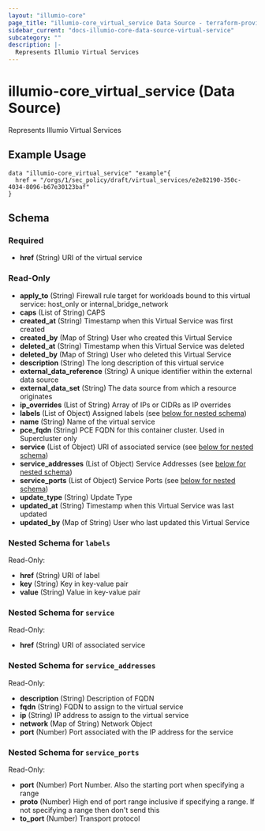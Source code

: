 ```yaml
---
layout: "illumio-core"
page_title: "illumio-core_virtual_service Data Source - terraform-provider-illumio-core"
sidebar_current: "docs-illumio-core-data-source-virtual-service"
subcategory: ""
description: |-
  Represents Illumio Virtual Services
---
```


# illumio-core_virtual_service (Data Source)

Represents Illumio Virtual Services


Example Usage
------------

```hcl
data "illumio-core_virtual_service" "example"{
  href = "/orgs/1/sec_policy/draft/virtual_services/e2e82190-350c-4034-8096-b67e30123baf"
}

```

## Schema

### Required

- **href** (String) URI of the virtual service

### Read-Only

- **apply_to** (String) Firewall rule target for workloads bound to this virtual service: host_only or internal_bridge_network
- **caps** (List of String) CAPS
- **created_at** (String) Timestamp when this Virtual Service was first created
- **created_by** (Map of String) User who created this Virtual Service
- **deleted_at** (String) Timestamp when this Virtual Service was deleted
- **deleted_by** (Map of String) User who deleted this Virtual Service
- **description** (String) The long description of this virtual service
- **external_data_reference** (String) A unique identifier within the external data source
- **external_data_set** (String) The data source from which a resource originates
- **ip_overrides** (List of String) Array of IPs or CIDRs as IP overrides
- **labels** (List of Object) Assigned labels (see [below for nested schema](#nestedatt--labels))
- **name** (String) Name of the virtual service
- **pce_fqdn** (String) PCE FQDN for this container cluster. Used in Supercluster only
- **service** (List of Object) URI of associated service (see [below for nested schema](#nestedatt--service))
- **service_addresses** (List of Object) Service Addresses (see [below for nested schema](#nestedatt--service_addresses))
- **service_ports** (List of Object) Service Ports (see [below for nested schema](#nestedatt--service_ports))
- **update_type** (String) Update Type
- **updated_at** (String) Timestamp when this Virtual Service was last updated
- **updated_by** (Map of String) User who last updated this Virtual Service

<a id="nestedatt--labels"></a>
### Nested Schema for `labels`

Read-Only:

- **href** (String) URI of label
- **key** (String) Key in key-value pair
- **value** (String) Value in key-value pair


<a id="nestedatt--service"></a>
### Nested Schema for `service`

Read-Only:

- **href** (String) URI of associated service


<a id="nestedatt--service_addresses"></a>
### Nested Schema for `service_addresses`

Read-Only:

- **description** (String) Description of FQDN
- **fqdn** (String) FQDN to assign to the virtual service
- **ip** (String) IP address to assign to the virtual service
- **network** (Map of String) Network Object
- **port** (Number) Port associated with the IP address for the service


<a id="nestedatt--service_ports"></a>
### Nested Schema for `service_ports`

Read-Only:

- **port** (Number) Port Number. Also the starting port when specifying a range
- **proto** (Number) High end of port range inclusive if specifying a range. If not specifying a range then don't send this
- **to_port** (Number) Transport protocol



